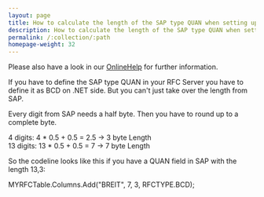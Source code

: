 ```yaml
---
layout: page
title: How to calculate the length of the SAP type QUAN when setting up an RFC-Server
description: How to calculate the length of the SAP type QUAN when setting up an RFC-Server
permalink: /:collection/:path
homepage-weight: 32
---
```


Please also have a look in our [OnlineHelp](https://help.theobald-software.com/en/) for further information.

If you have to define the SAP type QUAN in your RFC Server you have to define it as BCD on .NET side. But you can't just take over the length from SAP.

Every digit from SAP needs a half byte. Then you have to round up to a complete byte.

4 digits: 4 * 0.5 + 0.5 = 2.5 -> 3 byte Length<br>
13 digits: 13 * 0.5 + 0.5 = 7 -> 7 byte Length

So the codeline looks like this if you have a QUAN field in SAP with the length 13,3:

MYRFCTable.Columns.Add("BREIT", 7, 3, RFCTYPE.BCD);